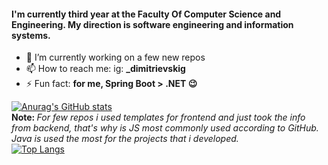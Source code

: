
#### I'm currently third year at the Faculty Of Computer Science and Engineering. My direction is software engineering and information systems.

- 🌱 I’m currently working on a few new repos 
- 📫 How to reach me: ig: <b>_dimitrievskig </b>
- ⚡ Fun fact: <b> for me, Spring Boot > .NET 😉 </b>

[![Anurag's GitHub stats](https://github-readme-stats.vercel.app/api?username=gabrieldim)](https://github.com/anuraghazra/github-readme-stats)
</br> <b> Note: </b> <i> For few repos i used templates for frontend and just took the info from backend, that's why is JS most commonly used according to GitHub. 
Java is used the most for the projects that i developed. </br> </i> 
[![Top Langs](https://github-readme-stats.vercel.app/api/top-langs/?username=gabrieldim&layout=compact)](https://github.com/anuraghazra/github-readme-stats)

